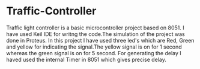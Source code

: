 # Traffic-Controller
Traffic light controller is a basic microcontroller project based on 8051. I have used Keil IDE for writng the code.The simulation of the project was done in Proteus.
In this project I have used three led's which are Red, Green and yellow for indicating the signal.The yellow signal is on for 1 second whereas the green signal is on for 5 second. For generating the delay I haved used the internal Timer in 8051 which gives precise delay.
